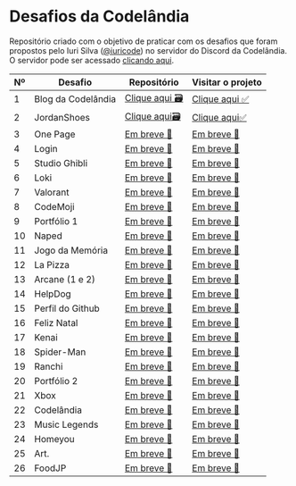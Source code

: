 # Desafios da Codelândia

Repositório criado com o objetivo de praticar com os desafios que foram propostos pelo Iuri Silva (<a href="https://www.instagram.com/iuricode/">@iuricode</a>) no servidor do Discord da Codelândia. O servidor pode ser acessado <a href="https://discord.com/invite/QevDJqCzaY">clicando aqui</a>.

| Nº  | Desafio            | Repositório                                                                  | Visitar o projeto                                                         |
| --- | ------------------ | ---------------------------------------------------------------------------- | ------------------------------------------------------------------------- |
| 1   | Blog da Codelândia | <a href="https://github.com/Flaviane-Brum/codelandia-blog">Clique aqui 🗃</a> | <a href="https://flaviane-codelandia-blog.vercel.app/">Clique aqui ✅</a> |
| 2   | JordanShoes        | <a href="https://github.com/Flaviane-Brum/jordans-shoes">Clique aqui🗃</a>                                                   | <a href="https://jordans-shoes.vercel.app/">Clique aqui✅</a>                                                |
| 3   | One Page           | <a href="">Em breve 🚧</a>                                                   | <a href="">Em breve 🚧</a>                                                |
| 4   | Login              | <a href="">Em breve 🚧</a>                                                   | <a href="">Em breve 🚧</a>                                                |
| 5   | Studio Ghibli      | <a href="">Em breve 🚧</a>                                                   | <a href="">Em breve 🚧</a>                                                |
| 6   | Loki               | <a href="">Em breve 🚧</a>                                                   | <a href="">Em breve 🚧</a>                                                |
| 7   | Valorant           | <a href="">Em breve 🚧</a>                                                   | <a href="">Em breve 🚧</a>                                                |
| 8   | CodeMoji           | <a href="">Em breve 🚧</a>                                                   | <a href="">Em breve 🚧</a>                                                |
| 9   | Portfólio 1        | <a href="">Em breve 🚧</a>                                                   | <a href="">Em breve 🚧</a>                                                |
| 10  | Naped              | <a href="">Em breve 🚧</a>                                                   | <a href="">Em breve 🚧</a>                                                |
| 11  | Jogo da Memória    | <a href="">Em breve 🚧</a>                                                   | <a href="">Em breve 🚧</a>                                                |
| 12  | La Pizza           | <a href="">Em breve 🚧</a>                                                   | <a href="">Em breve 🚧</a>                                                |
| 13  | Arcane (1 e 2)     | <a href="">Em breve 🚧</a>                                                   | <a href="">Em breve 🚧</a>                                                |
| 14  | HelpDog            | <a href="">Em breve 🚧</a>                                                   | <a href="">Em breve 🚧</a>                                                |
| 15  | Perfil do Github   | <a href="">Em breve 🚧</a>                                                   | <a href="">Em breve 🚧</a>                                                |
| 16  | Feliz Natal        | <a href="">Em breve 🚧</a>                                                   | <a href="">Em breve 🚧</a>                                                |
| 17  | Kenai              | <a href="">Em breve 🚧</a>                                                   | <a href="">Em breve 🚧</a>                                                |
| 18  | Spider-Man         | <a href="">Em breve 🚧</a>                                                   | <a href="">Em breve 🚧</a>                                                |
| 19  | Ranchi             | <a href="">Em breve 🚧</a>                                                   | <a href="">Em breve 🚧</a>                                                |
| 20  | Portfólio 2        | <a href="">Em breve 🚧</a>                                                   | <a href="">Em breve 🚧</a>                                                |
| 21  | Xbox               | <a href="">Em breve 🚧</a>                                                   | <a href="">Em breve 🚧</a>                                                |
| 22  | Codelândia         | <a href="">Em breve 🚧</a>                                                   | <a href="">Em breve 🚧</a>                                                |
| 23  | Music Legends      | <a href="">Em breve 🚧</a>                                                   | <a href="">Em breve 🚧</a>                                                |
| 24  | Homeyou            | <a href="">Em breve 🚧</a>                                                   | <a href="">Em breve 🚧</a>                                                |
| 25  | Art.               | <a href="">Em breve 🚧</a>                                                   | <a href="">Em breve 🚧</a>                                                |
| 26  | FoodJP             | <a href="">Em breve 🚧</a>                                                   | <a href="">Em breve 🚧</a>                                                |
